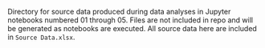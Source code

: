Directory for source data produced during data analyses in Jupyter notebooks numbered 01 through 05. Files are not included in repo and will be generated as notebooks are executed. All source data here are included in `Source Data.xlsx`.